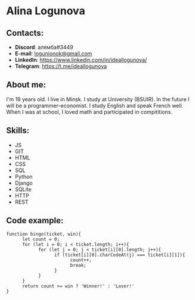# Alina Logunova

## Contacts:

- **Discord**: алямба#3449
- **E-mail**: logunionok@gmail.com
- **LinkedIn**: https://www.linkedin.com/in/ideallogunova/
- **Telegram**: https://t.me/ideallogunova

## About me:

 I'm 19 years old. I live in Minsk. I study at University (BSUIR). In the future I will be a programmer-economist. I study English and speak French well. When I was at school, I loved math and participated in compititions.

 ## Skills:
 
 - JS
 - GIT
 - HTML
 - CSS
 - SQL
 - Python
 - Django
 - SQLite
 - HTTP
 - REST

## Code example:
```
function bingo(ticket, win){
      let count = 0;
      for (let i = 0; i < ticket.length; i++){
            for (let j = 0; j < ticket[i][0].length; j++){
                  if (ticket[i][0].charCodeAt(j) === ticket[i][1]){
                        count++;
                        break;
                  }
            }
      }
      return count >= win ? 'Winner!' : 'Loser!'
}
```

  